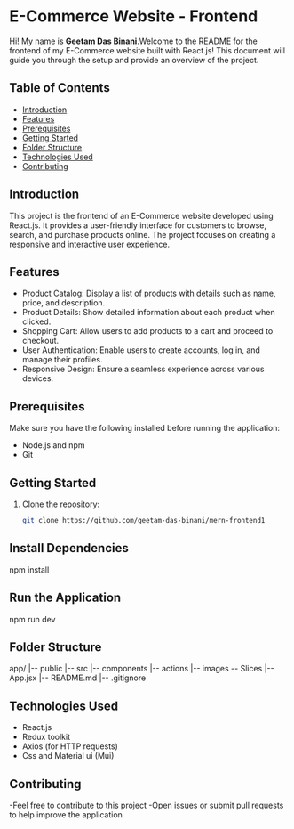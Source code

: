 # E-Commerce Website - Frontend

Hi! My name is **Geetam Das Binani**.Welcome to the README for the frontend of my  E-Commerce website built with React.js! This document will guide you through the setup and provide an overview of the project.

## Table of Contents

- [Introduction](#introduction)
- [Features](#features)
- [Prerequisites](#prerequisites)
- [Getting Started](#getting-started)
- [Folder Structure](#folder-structure)
- [Technologies Used](#technologies-used)
- [Contributing](#contributing)

## Introduction

This project is the frontend of an E-Commerce website developed using React.js. It provides a user-friendly interface for customers to browse, search, and purchase products online. The project focuses on creating a responsive and interactive user experience.

## Features

- Product Catalog: Display a list of products with details such as name, price, and description.
- Product Details: Show detailed information about each product when clicked.
- Shopping Cart: Allow users to add products to a cart and proceed to checkout.
- User Authentication: Enable users to create accounts, log in, and manage their profiles.
- Responsive Design: Ensure a seamless experience across various devices.

## Prerequisites

Make sure you have the following installed before running the application:

- Node.js and npm
- Git

## Getting Started

1. Clone the repository:

   ```bash
   git clone https://github.com/geetam-das-binani/mern-frontend1

## Install Dependencies

  npm install

## Run the Application

  npm run dev
  
## Folder Structure

app/
|-- public
|-- src
    |-- components
    |-- actions
   |-- images
     -- Slices
    |-- App.jsx
|-- README.md
|-- .gitignore

## Technologies Used

- React.js
- Redux toolkit
- Axios (for HTTP requests)
- Css and Material ui (Mui)

## Contributing

 -Feel free to contribute to this project -Open issues or submit pull requests to help improve the application
